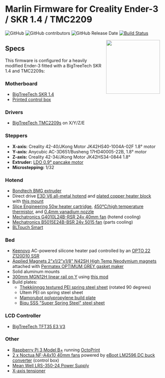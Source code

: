 # Marlin Firmware for Creality Ender-3 / SKR 1.4 / TMC2209

![GitHub](https://img.shields.io/github/license/marlinfirmware/marlin.svg)
![GitHub contributors](https://img.shields.io/github/contributors/marlinfirmware/marlin.svg)
![GitHub Release Date](https://img.shields.io/github/release-date/marlinfirmware/marlin.svg)
[![Build Status](https://github.com/MarlinFirmware/Marlin/workflows/CI/badge.svg?branch=bugfix-2.0.x)](https://github.com/MarlinFirmware/Marlin/actions)

<img align="right" width=175 src="buildroot/share/pixmaps/logo/marlin-250.png" />

## Specs

This firmware is configured for a heavily modified Ender-3 fitted with a BigTreeTech SKR 1.4 and TMC2209s:

### Motherboard
* [BigTreeTech SKR 1.4](https://www.biqu.equipment/collections/skr-series/products/btt-skr-v1-4-skr-v1-4-pro)
* [Printed control box](https://www.thingiverse.com/thing:3398254)

### Drivers
* [BigTreeTech TMC2209s](https://www.biqu.equipment/products/bigtreetech-tmc2209-stepper-motor-driver-for-3d-printer-board-vs-tmc2208) on X/Y/Z/E

### Steppers
* **X-axis:** Creality 42-40/JKong Motor JK42HS40-1004A-02F 1.8° motor
* **Y-axis:** Anycubic AC-3D651/Busheng 17HD40005-22B, 1.8° motor
* **Z-axis:** Creality 42-34/JKong Motor JK42HS34-0844 1.8°
* **Extruder:** [LDO 0.9° pancake motor](https://ldomotors.manufacturer.globalsources.com/si/6008840349362/pdtl/Stepping-motor/1156769667/Nmea17-0.9-degree-hybrid-stepper-motor.htm)
* **Microstepping:** 1/32

### Hotend
 * [Bondtech BMG extruder](https://www.bondtech.se/en/product/bmg-extruder/)
 * Direct drive [E3D V6 all-metal hotend](https://e3d-online.com/v6-all-metal-hotend) and [plated copper heater block](https://e3d-online.com/v6-plated-copper-heater-block) with [this mount](https://www.thingiverse.com/thing:3751368)
 * [Slice Engineering 50w heater cartridge](https://www.sliceengineering.com/shop/50w-heater-cartridge), [450°C/high temperature thermistor](https://www.sliceengineering.com/shop/high-temp-thermistor), and [0.4mm vanadium nozzle](https://www.sliceengineering.com/shop/vanadium-nozzle)
 * [Mechatronics G4010L24B-RSR 24v 40mm fan](https://www.digikey.com/product-detail/en/G4010L24B-RSR/1570-G4010L24B-RSR-ND/11492597) (hotend cooling)
 * [Mechatronics B5015E24B-BSR 24v 5015 fan](https://www.digikey.com/product-detail/en/mechatronics-fan-group/B5015E24B-BSR/1570-1034-ND/5209731) (parts cooling)
 * [BLTouch Smart](https://www.antclabs.com/bltouch)

### Bed
* [Keenovo](https://keenovo.store/) AC-powered silicone heater pad controlled by an [OPTO 22 Z120D10 SSR](https://www.opto22.com/products/z120d10)
* [Applied Magnets 2"x1/2"x1/8" N42SH High Temp Neodymium magnets](http://appliedmagnets.com/bar-magnets-2-in-x-1-2-in-x-1-8-in-high-temp-n42sh-neodymium-magnets-p-608.html) attached with [Permatex OPTIMUM GREY gasket maker](https://www.permatex.com/products/gasketing/optimum-gasket-makers/permatex-optimum-grey-gasket-maker/)
* Solid aluminum mounts
* [300mm MGN12H linear rail on Y](https://www.amazon.com/Iverntech-Linear-Carriage-Printer-Machine/dp/B0762MPVN3/) using [this mod](https://www.thingiverse.com/thing:2989134)
* Build plates:
  * [Thekkiinngg textured PEI spring steel sheet](https://www.amazon.com/Thekkiinngg-Prusa-Double-Sided-Textured-Powder-Coated/dp/B07V1JYJS2/) (rotated 90 degrees)
  * Ultem PEI on spring steel sheet
  * [Mamorubot polypropylene build plate](https://tiny-machines-3d.myshopify.com/products/polypropylene-build-plates-for-3d-printers)
  * [Biqu SSS "Super Spring Steel" steel sheet](https://www.biqu.equipment/collections/heatbed/products/biqu-sss-super-spring-steel-sheet-heated-bed-build-plate-platform-235x245mm-printer-parts-for-filament-ender-3-3-printer)

### LCD Controller
* [BigTreeTech TFT35 E3 V3](https://www.biqu.equipment/collections/lcd/products/btt-tft35-e3-v3-0-display-touch-screen-two-working-modes)

### Other
* [Raspberry Pi 3 Model B+](https://www.raspberrypi.org/products/raspberry-pi-3-model-b-plus/) running [OctoPrint](https://octoprint.org/)
* [2 x Noctua NF-A4x10 40mm fans](https://noctua.at/en/nf-a4x10-flx) powered by [eBoot LM2596 DC buck converter](https://www.amazon.com/eBoot-LM2596-Converter-3-0-40V-1-5-35V/dp/B01GJ0SC2C) (control box)
* [Mean Well LRS-350-24 Power Supply](https://www.meanwell.com/webapp/product/search.aspx?prod=LRS-350)
* [X-axis tensioner](https://www.thingiverse.com/thing:3270228)
